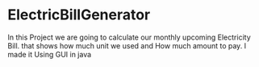 # ElectricBillGenerator
In this Project we are going to calculate our monthly upcoming Electricity Bill. that shows how much unit we used and How much amount to pay. I made it Using GUI in java 
